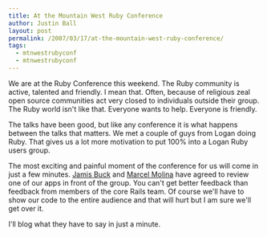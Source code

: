 ```yaml
---
title: At the Mountain West Ruby Conference
author: Justin Ball
layout: post
permalink: /2007/03/17/at-the-mountain-west-ruby-conference/
tags:
  - mtnwestrubyconf
  - mtnwestrubyconf
---
```


We are at the Ruby Conference this weekend. The Ruby community is active, talented and friendly. I mean that. Often, because of religious zeal open source communities act very closed to individuals outside their group. The Ruby world isn't like that. Everyone wants to help. Everyone is friendly.

The talks have been good, but like any conference it is what happens between the talks that matters. We met a couple of guys from Logan doing Ruby. That gives us a lot more motivation to put 100% into a Logan Ruby users group.

The most exciting and painful moment of the conference for us will come in just a few minutes. [ Jamis Buck][1] and [Marcel Molina][2] have agreed to review one of our apps in front of the group. You can't get better feedback than feedback from members of the core Rails team. Of course we'll have to show our code to the entire audience and that will hurt but I am sure we'll get over it.

 [1]: http://weblog.jamisbuck.org/
 [2]: http://www.vernix.org/marcel/

I'll blog what they have to say in just a minute.